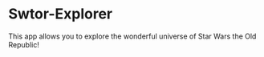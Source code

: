 # Swtor-Explorer
This app allows you to explore the wonderful universe of Star Wars the Old Republic!
